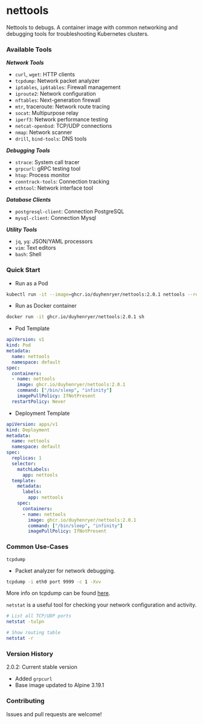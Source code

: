 # nettools
Nettools to debugs. A container image with common networking and debugging tools for troubleshooting Kubernetes clusters.

### Available Tools
***Network Tools***

- `curl`, `wget`: HTTP clients
- `tcpdump`: Network packet analyzer
- `iptables`, `ip6tables`: Firewall management
- `iproute2`: Network configuration
- `nftables`: Next-generation firewall
- `mtr`, traceroute: Network route tracing
- `socat`: Multipurpose relay
- `iperf3`: Network performance testing
- `netcat-openbsd`: TCP/UDP connections
- `nmap`: Network scanner
- `drill`, `bind-tools`: DNS tools

***Debugging Tools***
- `strace`: System call tracer
- `grpcurl`: gRPC testing tool
- `htop`: Process monitor
- `conntrack-tools`: Connection tracking
- `ethtool`: Network interface tool

***Database Clients***
- `postgresql-client`: Connection PostgreSQL
- `mysql-client`: Connection Mysql

***Utility Tools***
- `jq`, `yq`: JSON/YAML processors
- `vim`: Text editors
- `bash`: Shell

### Quick Start
- Run as a Pod
```sh
kubectl run -it --image=ghcr.io/duyhenryer/nettools:2.0.1 nettools --restart=Never -n default
```
- Run as Docker container
```sh
docker run -it ghcr.io/duyhenryer/nettools:2.0.1 sh
```
- Pod Template
```yaml
apiVersion: v1
kind: Pod
metadata:
  name: nettools
  namespace: default
spec:
  containers:
  - name: nettools
    image: ghcr.io/duyhenryer/nettools:2.0.1
    command: ["/bin/sleep", "infinity"]
    imagePullPolicy: IfNotPresent
  restartPolicy: Never
```
- Deployment Template
```yaml
apiVersion: apps/v1
kind: Deployment
metadata:
  name: nettools
  namespace: default
spec:
  replicas: 1
  selector:
    matchLabels:
      app: nettools
  template:
    metadata:
      labels:
        app: nettools
    spec:
      containers:
      - name: nettools
        image: ghcr.io/duyhenryer/nettools:2.0.1
        command: ["/bin/sleep", "infinity"]
        imagePullPolicy: IfNotPresent
```
### Common Use-Cases

`tcpdump`
- Packet analyzer for network debugging.

```sh
tcpdump -i eth0 port 9999 -c 1 -Xvv
```
More info on tcpdump can be found [here](http://www.tcpdump.org/tcpdump_man.html).

`netstat` is a useful tool for checking your network configuration and activity.
```sh
# List all TCP/UDP ports
netstat -tulpn

# Show routing table
netstat -r
```
### Version History
2.0.2: Current stable version
- Added `grpcurl`
- Base image updated to Alpine 3.19.1

### Contributing
Issues and pull requests are welcome!